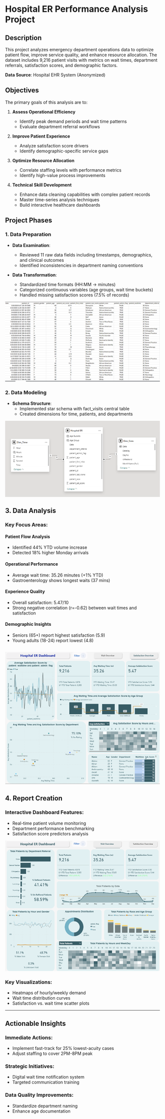 # Hospital ER Performance Analysis Project

## Description
This project analyzes emergency department operations data to optimize patient flow, improve service quality, and enhance resource allocation. The dataset includes 9,216 patient visits with metrics on wait times, department referrals, satisfaction scores, and demographic factors.

**Data Source**: Hospital EHR System (Anonymized)

## Objectives
The primary goals of this analysis are to:

1. **Assess Operational Efficiency**
   - Identify peak demand periods and wait time patterns
   - Evaluate department referral workflows

2. **Improve Patient Experience**  
   - Analyze satisfaction score drivers
   - Identify demographic-specific service gaps

3. **Optimize Resource Allocation**
   - Correlate staffing levels with performance metrics
   - Identify high-value process improvements

4. **Technical Skill Development**
   - Enhance data cleaning capabilities with complex patient records
   - Master time-series analysis techniques
   - Build interactive healthcare dashboards

## Project Phases

### 1. Data Preparation
- **Data Examination**: 
  - Reviewed 11 raw data fields including timestamps, demographics, and clinical outcomes
  - Identified inconsistencies in department naming conventions

- **Data Transformation**:
  - Standardized time formats (HH:MM → minutes)
  - Categorized continuous variables (age groups, wait time buckets)
  - Handled missing satisfaction scores (7.5% of records)

![Data](image/hospital_data.png)

### 2. Data Modeling
- **Schema Structure**:
  - Implemented star schema with fact_visits central table
  - Created dimensions for time, patients, and departments

![Data](image/hospital_model.png)

## 3. Data Analysis

### Key Focus Areas:

#### Patient Flow Analysis
- Identified 44% YTD volume increase  
- Detected 18% higher Monday arrivals  

#### Operational Performance
- Average wait time: 35.26 minutes (+1% YTD)  
- Gastroenterology shows longest waits (37 mins)  

#### Experience Quality
- Overall satisfaction: 5.47/10  
- Strong negative correlation (r=-0.62) between wait times and satisfaction  

#### Demographic Insights
- Seniors (65+) report highest satisfaction (5.9)  
- Young adults (18-24) report lowest (4.8)  

![Data](image/hospital_1.png)
---

## 4. Report Creation

### Interactive Dashboard Features:
- Real-time patient volume monitoring  
- Department performance benchmarking  
- Satisfaction score predictors analysis  

![Data](image/hospital_2.png)

### Key Visualizations:
- Heatmaps of hourly/weekly demand  
- Wait time distribution curves  
- Satisfaction vs. wait time scatter plots  

---

## Actionable Insights

### Immediate Actions:
- Implement fast-track for 25% lowest-acuity cases  
- Adjust staffing to cover 2PM-8PM peak  

### Strategic Initiatives:
- Digital wait time notification system  
- Targeted communication training  

### Data Quality Improvements:
- Standardize department naming  
- Enhance age documentation  

